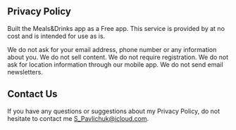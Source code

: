 

## Privacy Policy

Built the Meals&Drinks app as a Free app. This service is provided by at no cost and is intended for use as is.

We do not ask for your email address, phone number or any information about you.
We do not sell content.
We do not require registration.
We do not ask for location information through our mobile app.
We do not send email newsletters.

## Contact Us

If you have any questions or suggestions about my Privacy Policy, do not hesitate to contact me S_Pavlichuk@icloud.com.
